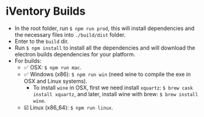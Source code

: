 # iVentory Builds

- In the root folder, run `$ npm run prod`, this will install dependencies and the necessary files into `./build/dist` folder.
- Enter to the `build` dir.
- Run `$ npm install` to install all the dependencies and will download the electron builds dependencies for your platform.
- For builds:
  - :white_check_mark: OSX: `$ npm run mac`.
  - :white_check_mark: Windows (x86): `$ npm run win` (need wine to compile the exe in OSX and Linux systems).
    - To install `wine` in OSX, first we need install `xquartz`: `$ brew cask install xquartz`, and later, install wine with brew: `$ brew install wine`.
  - :ballot_box_with_check: Linux (x86_64): `$ npm run linux`.
